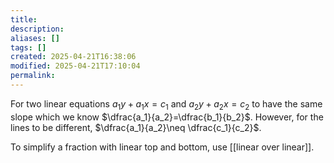 ```yaml
---
title: 
description: 
aliases: []
tags: []
created: 2025-04-21T16:38:06
modified: 2025-04-21T17:10:04
permalink:
---
```

For two linear equations $a_1y+a_1x=c_1$ and $a_2y+a_2x=c_2$ to have the same slope which we know $\dfrac{a_1}{a_2}=\dfrac{b_1}{b_2}$. However, for the lines to be different, $\dfrac{a_1}{a_2}\neq \dfrac{c_1}{c_2}$.

To simplify a fraction with linear top and bottom, use [[linear over linear]].

